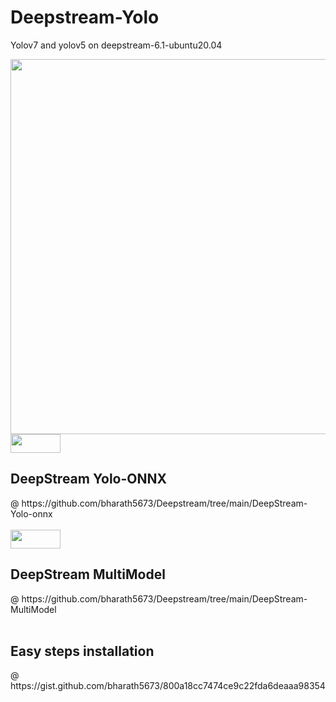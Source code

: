 # Deepstream-Yolo

Yolov7 and yolov5 on deepstream-6.1-ubuntu20.04

<img src="https://user-images.githubusercontent.com/33729709/210166850-4169df79-6bda-46ee-8401-65117b82e918.gif" width="1000" height="600" />  




<br>
<img src="https://media0.giphy.com/media/J19OSJKmqCyP7Mfjt1/giphy.gif" width="80" height="30" />    
<h2>DeepStream Yolo-ONNX</h2>
@ https://github.com/bharath5673/Deepstream/tree/main/DeepStream-Yolo-onnx

<br>

<br>
<img src="https://media0.giphy.com/media/J19OSJKmqCyP7Mfjt1/giphy.gif" width="80" height="30" />    
<h2>DeepStream MultiModel</h2>
@ https://github.com/bharath5673/Deepstream/tree/main/DeepStream-MultiModel

<br>

<br>
<h2>Easy steps installation</h2> @
https://gist.github.com/bharath5673/800a18cc7474ce9c22fda6deaaa98354
